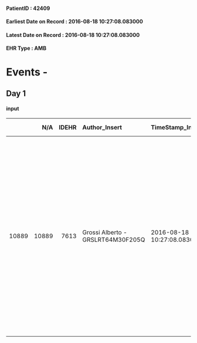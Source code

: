 
#### PatientID : 42409
#### Earliest Date on Record : 2016-08-18 10:27:08.083000
#### Latest Date on Record : 2016-08-18 10:27:08.083000
#### EHR Type : AMB

# Events - 

## Day 1

#### input
|       |    N/A |   IDEHR | Author_Insert                     | TimeStamp_Insert           | EHRType   |   PatientID |   IDDigitalSignDocument | persone_vicine   |   Unnamed: 0_x.1 |   IDANAMNESI_SOCIALE | Patient   | FamigliaAltro   | Paziente_T   | FamigliaAltro_T   |   Non_Rilevabile_x.1 | Note_Non_Rilevabile_x.1   | opt_Problemi   | Note_I                                                                      | chk_contr_sintomi   | opt_paziente_a   | opt_famiglia_a   | opt_adeguatezza   | opt_paziente_solo   | opt_presente_assente   | Presenza_minori   | Caregiver_principale   | opt_capacita     | ds_familiari_coinv   | opt_risorse_ec   | ds_note_prio                                                                                                                                                                                                                                                                                                      | opt_paziente_ad   | opt_caregiver_ad   | opt_inv_civile   | Needs     | Domestic partnership   | Fragility                    |
|------:|-------:|--------:|:----------------------------------|:---------------------------|:----------|------------:|------------------------:|:-----------------|-----------------:|---------------------:|:----------|:----------------|:-------------|:------------------|---------------------:|:--------------------------|:---------------|:----------------------------------------------------------------------------|:--------------------|:-----------------|:-----------------|:------------------|:--------------------|:-----------------------|:------------------|:-----------------------|:-----------------|:---------------------|:-----------------|:------------------------------------------------------------------------------------------------------------------------------------------------------------------------------------------------------------------------------------------------------------------------------------------------------------------|:------------------|:-------------------|:-----------------|:----------|:-----------------------|:-----------------------------|
| 10889 |  10889 |    7613 | Grossi Alberto - GRSLRT64M30F205Q | 2016-08-18 10:27:08.083000 | AMB       |       42409 |                  462957 | N/A              |             3999 |                 2578 | Si#1      | Si#1            | Parziale#2   | Si#1              |                    0 | NR                        | No#0           | La famiglia sembra orientata in modo corretto rispetto ad un percorso di CP | controllo sintomi#0 | Indefinite#2     | Congruenti#1     | Da valutare#2     | No#0                | Presente#1             | No#0              | marito Giuseppe        | Incrementabile#1 | due figli fuori casa | Adeguate#1       | La famiglia √® stata informata dai sanitari dell'ospedale della situazione e della congruit√† di un percorso di CP rispetto al quadro clinico ormai quasi del tutto scompensato. I nostri medici si sono confrontati con i sanitari della struttura e convenuto della congruit√† della richiesta di trasferimento | Totale#2          | Totale#2           | No#0             | Clinici#0 | Coniuge/Convivente#0   | sovraccarico assistenziale#4 |


